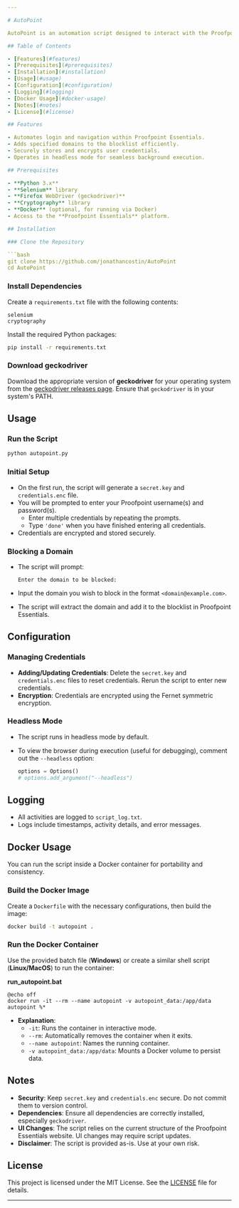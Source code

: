 ```yaml
---

# AutoPoint

AutoPoint is an automation script designed to interact with the Proofpoint Essentials email security platform. The script automates the process of logging into Proofpoint, navigating to the sender lists, and adding a specified domain to the blocklist. This tool streamlines the process of blocking unwanted email domains, saving time and reducing manual effort.

## Table of Contents

- [Features](#features)
- [Prerequisites](#prerequisites)
- [Installation](#installation)
- [Usage](#usage)
- [Configuration](#configuration)
- [Logging](#logging)
- [Docker Usage](#docker-usage)
- [Notes](#notes)
- [License](#license)

## Features

- Automates login and navigation within Proofpoint Essentials.
- Adds specified domains to the blocklist efficiently.
- Securely stores and encrypts user credentials.
- Operates in headless mode for seamless background execution.

## Prerequisites

- **Python 3.x**
- **Selenium** library
- **Firefox WebDriver (geckodriver)**
- **Cryptography** library
- **Docker** (optional, for running via Docker)
- Access to the **Proofpoint Essentials** platform.

## Installation

### Clone the Repository

```bash
git clone https://github.com/jonathancostin/AutoPoint
cd AutoPoint
```

### Install Dependencies

Create a `requirements.txt` file with the following contents:

```
selenium
cryptography
```

Install the required Python packages:

```bash
pip install -r requirements.txt
```

### Download geckodriver

Download the appropriate version of **geckodriver** for your operating system from the [geckodriver releases page](https://github.com/mozilla/geckodriver/releases). Ensure that `geckodriver` is in your system's PATH.

## Usage

### Run the Script

```bash
python autopoint.py
```

### Initial Setup

- On the first run, the script will generate a `secret.key` and `credentials.enc` file.
- You will be prompted to enter your Proofpoint username(s) and password(s).
  - Enter multiple credentials by repeating the prompts.
  - Type `'done'` when you have finished entering all credentials.
- Credentials are encrypted and stored securely.

### Blocking a Domain

- The script will prompt:

  ```
  Enter the domain to be blocked:
  ```

- Input the domain you wish to block in the format `<domain@example.com>`.
- The script will extract the domain and add it to the blocklist in Proofpoint Essentials.

## Configuration

### Managing Credentials

- **Adding/Updating Credentials**: Delete the `secret.key` and `credentials.enc` files to reset credentials. Rerun the script to enter new credentials.
- **Encryption**: Credentials are encrypted using the Fernet symmetric encryption.

### Headless Mode

- The script runs in headless mode by default.
- To view the browser during execution (useful for debugging), comment out the `--headless` option:

  ```python
  options = Options()
  # options.add_argument("--headless")
  ```

## Logging

- All activities are logged to `script_log.txt`.
- Logs include timestamps, activity details, and error messages.

## Docker Usage

You can run the script inside a Docker container for portability and consistency.

### Build the Docker Image

Create a `Dockerfile` with the necessary configurations, then build the image:

```bash
docker build -t autopoint .
```

### Run the Docker Container

Use the provided batch file (**Windows**) or create a similar shell script (**Linux/MacOS**) to run the container:

**run_autopoint.bat**

```batch
@echo off
docker run -it --rm --name autopoint -v autopoint_data:/app/data autopoint %*
```

- **Explanation**:
  - `-it`: Runs the container in interactive mode.
  - `--rm`: Automatically removes the container when it exits.
  - `--name autopoint`: Names the running container.
  - `-v autopoint_data:/app/data`: Mounts a Docker volume to persist data.

## Notes

- **Security**: Keep `secret.key` and `credentials.enc` secure. Do not commit them to version control.
- **Dependencies**: Ensure all dependencies are correctly installed, especially `geckodriver`.
- **UI Changes**: The script relies on the current structure of the Proofpoint Essentials website. UI changes may require script updates.
- **Disclaimer**: The script is provided as-is. Use at your own risk.

## License

This project is licensed under the MIT License. See the [LICENSE](LICENSE) file for details.

---
```


